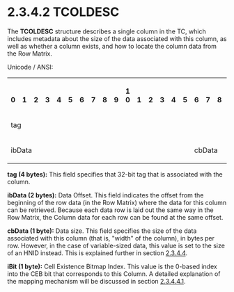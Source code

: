 <html dir="LTR" xmlns:mshelp="http://msdn.microsoft.com/mshelp" xmlns:ddue="http://ddue.schemas.microsoft.com/authoring/2003/5" xmlns:xlink="http://www.w3.org/1999/xlink" xmlns:tool="http://www.microsoft.com/tooltip">
    <head>
        <meta http-equiv="Content-Type" content="text/html; CHARSET=utf-8"></meta>
        <meta name="save" content="history"></meta>
        <title>2.3.4.2 TCOLDESC</title>
        <xml>
            <mshelp:toctitle title="2.3.4.2 TCOLDESC"></mshelp:toctitle>
            <mshelp:rltitle title="[MS-PST]: TCOLDESC"></mshelp:rltitle>
            <mshelp:keyword index="A" term="3a2f63cf-bb40-4559-910c-e55ec43d9cbb"></mshelp:keyword>
            <mshelp:attr name="DCSext.ContentType" value="open specification"></mshelp:attr>
            <mshelp:attr name="AssetID" value="3a2f63cf-bb40-4559-910c-e55ec43d9cbb"></mshelp:attr>
            <mshelp:attr name="TopicType" value="kbRef"></mshelp:attr>
            <mshelp:attr name="DCSext.Title" value="[MS-PST]: TCOLDESC" />
        </xml>
    </head>
    <body>
        <div id="header">
            <h1 class="heading">2.3.4.2 TCOLDESC</h1>
        </div>
        <div id="mainSection">
            <div id="mainBody">
                <div id="allHistory" class="saveHistory"></div>
                <div id="sectionSection0" class="section" name="collapseableSection">
                    

<p>The <b>TCOLDESC</b> structure describes a single column in
the TC, which includes metadata about the size of the data associated with this
column, as well as whether a column exists, and how to locate the column data
from the Row Matrix.<span><span> </span></span></p>

<p>Unicode / ANSI:</p>

<table>
 <tr>
  <th><p><br>0</p></th>
  <th><p><br>1</p></th>
  <th><p><br>2</p></th>
  <th><p><br>3</p></th>
  <th><p><br>4</p></th>
  <th><p><br>5</p></th>
  <th><p><br>6</p></th>
  <th><p><br>7</p></th>
  <th><p><br>8</p></th>
  <th><p><br>9</p></th>
  <th><p>1<br>0</p></th>
  <th><p><br>1</p></th>
  <th><p><br>2</p></th>
  <th><p><br>3</p></th>
  <th><p><br>4</p></th>
  <th><p><br>5</p></th>
  <th><p><br>6</p></th>
  <th><p><br>7</p></th>
  <th><p><br>8</p></th>
  <th><p><br>9</p></th>
  <th><p>2<br>0</p></th>
  <th><p><br>1</p></th>
  <th><p><br>2</p></th>
  <th><p><br>3</p></th>
  <th><p><br>4</p></th>
  <th><p><br>5</p></th>
  <th><p><br>6</p></th>
  <th><p><br>7</p></th>
  <th><p><br>8</p></th>
  <th><p><br>9</p></th>
  <th><p>3<br>0</p></th>
  <th><p><br>1</p></th>
 </tr>
 <tr>
  <td colspan="32">
  <p>tag</p>
  </td>
 </tr>
 <tr>
  <td colspan="16">
  <p>ibData</p>
  </td>
  <td colspan="8">
  <p>cbData</p>
  </td>
  <td colspan="8">
  <p>iBit</p>
  </td>
 </tr>
</table>

<p><b>tag (4 bytes):</b> This field specifies that
32-bit tag that is associated with the column.</p>

<p><b>ibData (2 bytes):</b> Data Offset. This field
indicates the offset from the beginning of the row data (in the Row Matrix)
where the data for this column can be retrieved. Because each data row is laid
out the same way in the Row Matrix, the Column data for each row can be found
at the same offset.</p>

<p><b>cbData (1 byte):</b> Data size. This field
specifies the size of the data associated with this column (that is,
&quot;width&quot; of the column), in bytes per row. However, in the case of
variable-sized data, this value is set to the size of an HNID instead. This is
explained further in section <a href="7f5ec68f-d4fd-404f-95c3-fe3495a034ec.html">2.3.4.4</a>.</p>

<p><b>iBit (1 byte):</b> Cell Existence Bitmap Index.
This value is the 0-based index into the CEB bit that corresponds to this
Column. A detailed explanation of the mapping mechanism will be discussed in
section <a href="c48fa6b4-bfd4-49d7-80f8-8718bc4bcddc.html">2.3.4.4.1</a>.</p>
                </div>
            </div>
        </div>
    </body>
</html>